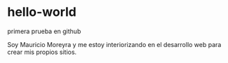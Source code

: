 # hello-world

primera prueba en github

Soy Mauricio Moreyra y me estoy interiorizando en el desarrollo web para crear mis propios sitios. 

